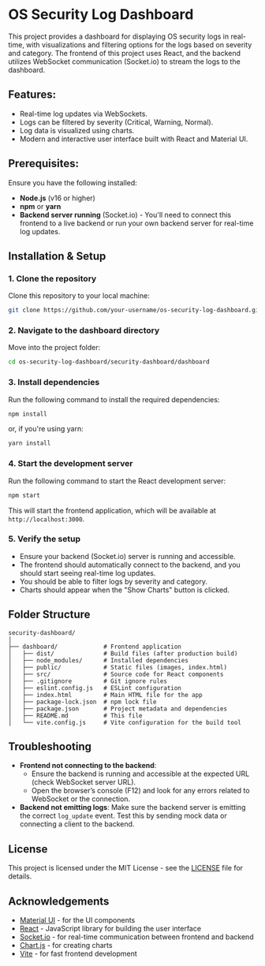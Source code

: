 

# OS Security Log Dashboard

This project provides a dashboard for displaying OS security logs in real-time, with visualizations and filtering options for the logs based on severity and category. The frontend of this project uses React, and the backend utilizes WebSocket communication (Socket.io) to stream the logs to the dashboard.

## Features:
- Real-time log updates via WebSockets.
- Logs can be filtered by severity (Critical, Warning, Normal).
- Log data is visualized using charts.
- Modern and interactive user interface built with React and Material UI.

## Prerequisites:
Ensure you have the following installed:
- **Node.js** (v16 or higher)
- **npm** or **yarn**
- **Backend server running** (Socket.io) - You'll need to connect this frontend to a live backend or run your own backend server for real-time log updates.

## Installation & Setup

### 1. Clone the repository

Clone this repository to your local machine:

```bash
git clone https://github.com/your-username/os-security-log-dashboard.git
```

### 2. Navigate to the dashboard directory

Move into the project folder:

```bash
cd os-security-log-dashboard/security-dashboard/dashboard
```

### 3. Install dependencies

Run the following command to install the required dependencies:

```bash
npm install
```

or, if you're using yarn:

```bash
yarn install
```

### 4. Start the development server

Run the following command to start the React development server:

```bash
npm start
```

This will start the frontend application, which will be available at `http://localhost:3000`.

### 5. Verify the setup

- Ensure your backend (Socket.io) server is running and accessible.
- The frontend should automatically connect to the backend, and you should start seeing real-time log updates.
- You should be able to filter logs by severity and category.
- Charts should appear when the "Show Charts" button is clicked.

## Folder Structure

```
security-dashboard/
│
├── dashboard/             # Frontend application
│   ├── dist/              # Build files (after production build)
│   ├── node_modules/      # Installed dependencies
│   ├── public/            # Static files (images, index.html)
│   ├── src/               # Source code for React components
│   ├── .gitignore         # Git ignore rules
│   ├── eslint.config.js   # ESLint configuration
│   ├── index.html         # Main HTML file for the app
│   ├── package-lock.json  # npm lock file
│   ├── package.json       # Project metadata and dependencies
│   ├── README.md          # This file
│   └── vite.config.js     # Vite configuration for the build tool
```

## Troubleshooting

- **Frontend not connecting to the backend**:
  - Ensure the backend is running and accessible at the expected URL (check WebSocket server URL).
  - Open the browser’s console (F12) and look for any errors related to WebSocket or the connection.
- **Backend not emitting logs**: Make sure the backend server is emitting the correct `log_update` event. Test this by sending mock data or connecting a client to the backend.

## License

This project is licensed under the MIT License - see the [LICENSE](LICENSE) file for details.

## Acknowledgements

- [Material UI](https://mui.com/) - for the UI components
- [React](https://reactjs.org/) - JavaScript library for building the user interface
- [Socket.io](https://socket.io/) - for real-time communication between frontend and backend
- [Chart.js](https://www.chartjs.org/) - for creating charts
- [Vite](https://vitejs.dev/) - for fast frontend development
```

